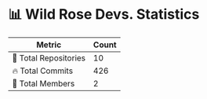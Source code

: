 # 📊 Wild Rose Devs. Statistics

| Metric            | Count |
|------------------|------|
| 📂 Total Repositories | 10 |
| 🔥 Total Commits   | 426 |
| 👥 Total Members   | 2 |

